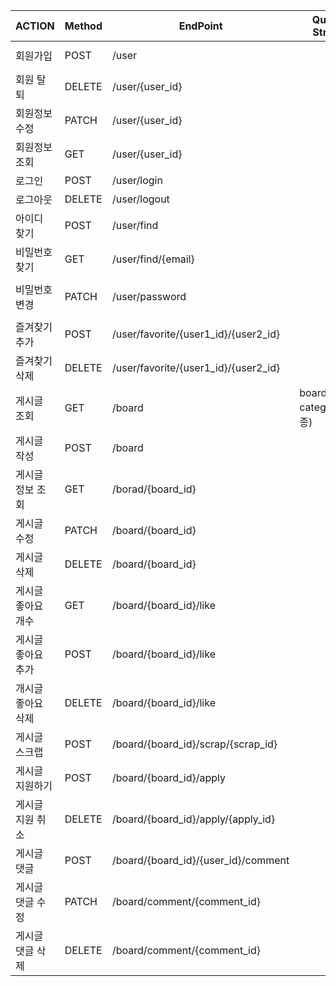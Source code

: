 | ACTION | Method | EndPoint | Query String | Request Body |
| --- | --- | --- | --- | --- |
| 회원가입 | POST | /user |  | email, password, phone, name |
| 회원 탈퇴 | DELETE | /user/{user_id} |  | password,token |
| 회원정보수정 | PATCH | /user/{user_id} |  | token |
| 회원정보 조회 | GET | /user/{user_id} |  | token |
| 로그인 | POST | /user/login |  | email, password |
| 로그아웃 | DELETE | /user/logout |  |  |
| 아이디 찾기 | POST | /user/find |  | name,phone |
| 비밀번호 찾기 | GET | /user/find/{email} |  |  |
| 비밀번호 변경 | PATCH | /user/password |  | email, beforePassword, afterPassword |
| 즐겨찾기 추가 | POST | /user/favorite/{user1_id}/{user2_id} |  | token |
| 즐겨찾기 삭제 | DELETE | /user/favorite/{user1_id}/{user2_id} |  | token |
| 게시글 조회 | GET | /board | board_type, category(업종) |  |
| 게시글 작성 | POST | /board |  | 상세 내용들,token |
| 게시글 정보 조회 | GET | /borad/{board_id} |  | token |
| 게시글 수정 | PATCH | /board/{board_id} |  | 수정 내용들,token |
| 게시글 삭제 | DELETE | /board/{board_id} |  | token |
| 게시글 좋아요 개수  | GET | /board/{board_id}/like |  | token |
| 게시글 좋아요 추가 | POST | /board/{board_id}/like |  | user_id,token |
| 개시글 좋아요 삭제 | DELETE | /board/{board_id}/like |  | user_id,token |
| 게시글 스크랩 | POST | /board/{board_id}/scrap/{scrap_id} |   | token |
| 게시글 지원하기 | POST | /board/{board_id}/apply |  | user_id,token |
| 게시글 지원 취소 | DELETE | /board/{board_id}/apply/{apply_id} |  | token |
| 게시글 댓글 | POST | /board/{board_id}/{user_id}/comment |  | content,token |
| 게시글 댓글 수정 | PATCH | /board/comment/{comment_id} |  | content,token |
| 게시글 댓글 삭제 | DELETE | /board/comment/{comment_id} |  | token |